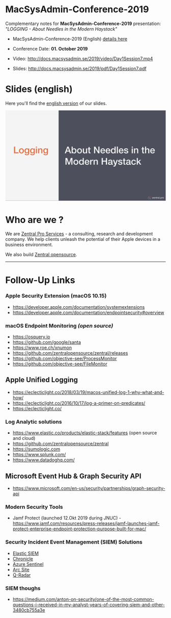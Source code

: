 # MacSysAdmin-Conference-2019

Complementary notes for **MacSysAdmin-Conference-2019** presentation: _"LOGGING - About Needles in the Modern Haystack"_

- MacSysAdmin-Conference-2019 (English) [details here](https://www.macsysadmin.se/program.html)
- Conference Date: **01. October 2019**

- Video: http://docs.macsysadmin.se/2019/video/Day1Session7.mp4
- Slides: http://docs.macsysadmin.se/2019/pdf/Day1Session7.pdf

# Slides (english)

Here you'll find the [english version](./pdf/MacSysAdmin-Conference-2019.pdf) of our slides. 


![](./pdf/MacSysAdmin-Conference-2019_cover.jpg)

# Who are we ?

We are [Zentral Pro Services](https://www.zentral.pro/) - a consulting, research and development company.
We help clients unleash the potential of their Apple devices in a business environment.

We also build [Zentral opensource](https://github.com/zentralopensource/zentral/wiki).

---



# Follow-Up Links

### Apple Security Extension (macOS 10.15)

- https://developer.apple.com/documentation/systemextensions
- https://developer.apple.com/documentation/endpointsecurity#overview

### macOS Endpoint Monitoring *(open source)*
- https://osquery.io
- https://github.com/google/santa
- https://www.roe.ch/xnumon
- https://github.com/zentralopensource/zentral/releases
- https://github.com/objective-see/ProcessMonitor
- https://github.com/objective-see/FileMonitor


## Apple Unified Logging

- https://eclecticlight.co/2018/03/19/macos-unified-log-1-why-what-and-how/
- https://eclecticlight.co/2016/10/17/log-a-primer-on-predicates/
- https://eclecticlight.co/


###  Log Analytic solutions

- https://www.elastic.co/products/elastic-stack/features (open source and cloud)
- https://github.com/zentralopensource/zentral
- https://sumologic.com
- https://www.splunk.com/
- https://www.datadoghq.com/

## Microsoft Event Hub & Graph Security API

- https://www.microsoft.com/en-us/security/partnerships/graph-security-api

### Modern Security Tools
- Jamf Protect (launched 12.Okt 2019 during JNUC) - https://www.jamf.com/resources/press-releases/jamf-launches-jamf-protect-enterprise-endpoint-protection-purpose-built-for-mac/

### Security Incident Event Management (SIEM) Solutions
- [Elastic SIEM](https://www.elastic.co/products/siem)
- [Chronicle](https://chronicle.security/)
- [Azure Sentinel](https://azure.microsoft.com/en-gb/blog/introducing-microsoft-azure-sentinel-intelligent-security-analytics-for-your-entire-enterprise/)
- [Arc Site](https://www.microfocus.com/en-us/products/siem-security-information-event-management/overview)
- [Q-Radar](https://www.ibm.com/marketplace/ibm-qradar-siem)

### SIEM thoughs

- https://medium.com/anton-on-security/one-of-the-most-common-questions-i-received-in-my-analyst-years-of-covering-siem-and-other-3480cb755a3e
